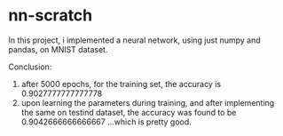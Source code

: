 # nn-scratch

In this project, i implemented a neural network, using just numpy and pandas, on MNIST dataset. 

Conclusion:
1. after 5000 epochs, for the training set, the accuracy is 0.9027777777777778
2. upon learning the parameters during training, and after implementing the same on testind dataset, the accuracy was found to be 0.9042666666666667
...which is pretty good. 

